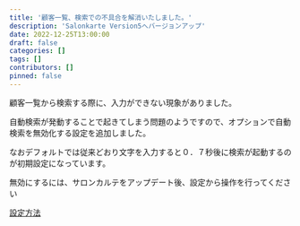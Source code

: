 ```yaml
---
title: '顧客一覧、検索での不具合を解消いたしました。'
description: 'Salonkarte Version5へバージョンアップ'
date: 2022-12-25T13:00:00
draft: false
categories: []
tags: []
contributors: []
pinned: false
---
```


顧客一覧から検索する際に、入力ができない現象がありました。

自動検索が発動することで起きてしまう問題のようですので、オプションで自動検索を無効化する設定を追加しました。

なおデフォルトでは従来どおり文字を入力すると０．７秒後に検索が起動するのが初期設定になっています。

無効にするには、サロンカルテをアップデート後、設定から操作を行ってください

[設定方法](guide.pdf)
